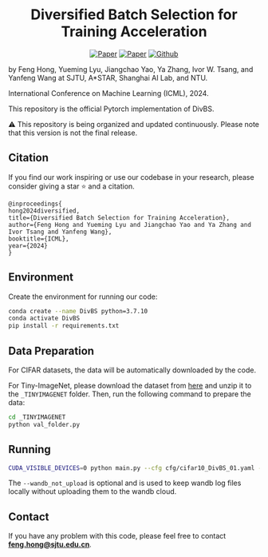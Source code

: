 <h1 align="center">Diversified Batch Selection for Training Acceleration</h1>

<p align="center">
    <a href="https://arxiv.org/abs/2406.04872"><img src="https://img.shields.io/badge/arXiv-2406.04872-b31b1b.svg" alt="Paper"></a>
    <a href="https://openreview.net/pdf?id=5QWKec0eDF"><img src="https://img.shields.io/badge/OpenReview-ICML'24-blue" alt="Paper"></a>
    <a href="https://github.com/Feng-Hong/DivBS"><img src="https://img.shields.io/badge/Github-RECORDS-brightgreen?logo=github" alt="Github"></a>
    <!-- <a href="https://iclr.cc/media/iclr-2023/Slides/11305.pdf"> <img src="https://img.shields.io/badge/Slides (5 min)-grey?&logo=MicrosoftPowerPoint&logoColor=white" alt="Slides"></a> -->
    <!-- <a href="https://iclr.cc/media/PosterPDFs/ICLR%202023/11305.png?t=1680238646.843235"> <img src="https://img.shields.io/badge/Poster-grey?logo=airplayvideo&logoColor=white" alt="Poster"></a> -->
</p>

by Feng Hong, Yueming Lyu, Jiangchao Yao, Ya Zhang, Ivor W. Tsang, and Yanfeng Wang at SJTU, A*STAR, Shanghai AI Lab, and NTU.

International Conference on Machine Learning (ICML), 2024.

This repository is the official Pytorch implementation of DivBS.

<!-- ⚠️ This repository is currently in its initial version. It is being organized and updated continuously. Please note that this version is not the final release. -->
⚠️ This repository is being organized and updated continuously. Please note that this version is not the final release.

## Citation

If you find our work inspiring or use our codebase in your research, please consider giving a star ⭐ and a citation.
```
@inproceedings{
hong2024diversified,
title={Diversified Batch Selection for Training Acceleration},
author={Feng Hong and Yueming Lyu and Jiangchao Yao and Ya Zhang and Ivor Tsang and Yanfeng Wang},
booktitle={ICML},
year={2024}
}
```

## Environment
Create the environment for running our code:
```bash
conda create --name DivBS python=3.7.10
conda activate DivBS
pip install -r requirements.txt
```

## Data Preparation
For CIFAR datasets, the data will be automatically downloaded by the code. 

For Tiny-ImageNet, please download the dataset from [here](http://cs231n.stanford.edu/tiny-imagenet-200.zip) and unzip it to the `_TINYIMAGENET` folder. Then, run the following command to prepare the data:
```bash
cd _TINYIMAGENET
python val_folder.py
```

## Running
```bash
CUDA_VISIBLE_DEVICES=0 python main.py --cfg cfg/cifar10_DivBS_01.yaml --seed 0 --wandb_not_upload 
```
The `--wandb_not_upload` is optional and is used to keep wandb log files locally without uploading them to the wandb cloud.

## Contact
If you have any problem with this code, please feel free to contact **feng.hong@sjtu.edu.cn**.
